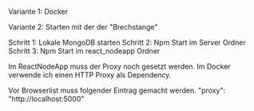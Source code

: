 Variante 1: Docker



Variante 2: Starten mit der der "Brechstange"

Schritt 1: Lokale MongoDB starten
Schritt 2: Npm Start im Server Ordner
Schritt 3: Npm Start im react_nodeapp Ordner

Im ReactNodeApp muss der Proxy noch gesetzt werden. 
Im Docker verwende ich einen HTTP Proxy als Dependency.

Vor Browserlist muss folgender Eintrag gemacht werden.
"proxy": "http://localhost:5000"